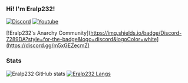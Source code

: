 ### Hi! I'm Eralp232!

[![Discord](https://img.shields.io/badge/Discord-7289DA?style=for-the-badge&logo=discord&logoColor=white
)](https://discord.com/users/659044861256925185)
[![Youtube](https://img.shields.io/badge/YouTube-FF0000?style=for-the-badge&logo=youtube&logoColor=white)](https://www.youtube.com/channel/UCF1zIInZL1wLfegXgBF66Sg)

[!Eralp232's Anarchy Community](https://img.shields.io/badge/Discord-7289DA?style=for-the-badge&logo=discord&logoColor=white](https://discord.gg/m5xGEZecmZ)

### Stats

![Eralp232 GitHub stats](https://github-readme-stats.vercel.app/api?username=Eralp232&show_icons=true&theme=tokyonight)
[![Eralp232 Langs](https://github-readme-stats.vercel.app/api/top-langs/?username=Eralp232&layout=compact&theme=tokyonight)](https://github.com/anuraghazra/github-readme-stats)




<!--
**Eralp232/Eralp232** is a ✨ _special_ ✨ repository because its `README.md` (this file) appears on your GitHub profile.

Here are some ideas to get you started:

- 🔭 I’m currently working on ...
- 🌱 I’m currently learning ...
- 👯 I’m looking to collaborate on ...
- 🤔 I’m looking for help with ...
- 💬 Ask me about ...
- 📫 How to reach me: ...
- 😄 Pronouns: ...
- ⚡ Fun fact: ...
-->
